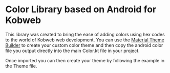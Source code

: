 Color Library based on Android for Kobweb
===========================================

This library was created to bring the ease of adding colors using hex codes to the world of Kobweb web development. You can use the [Material Theme Builder](https://m3.material.io/theme-builder#/custom) to create your custom color theme and then copy the android color file you output directly into the main Color.kt file in your project.

Once imported you can then create your theme by following the example in the Theme file. 